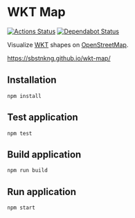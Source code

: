 # WKT Map

[![Actions Status](https://github.com/sbstnkng/wkt-map/workflows/Build%20and%20Deploy/badge.svg)](https://github.com/sbstnkng/wkt-map/actions)
[![Dependabot Status](https://api.dependabot.com/badges/status?host=github&repo=sbstnkng/wkt-map)](https://dependabot.com)

Visualize [WKT](https://en.wikipedia.org/wiki/Well-known_text_representation_of_geometry) shapes on [OpenStreetMap](https://www.openstreetmap.org).

https://sbstnkng.github.io/wkt-map/

## Installation

```
npm install
```

## Test application

```
npm test
```

## Build application

```
npm run build
```

## Run application

```
npm start
```
